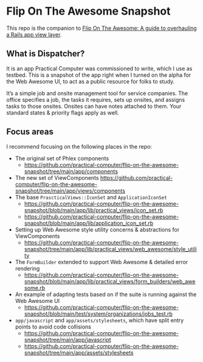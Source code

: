 # Flip On The Awesome Snapshot


This repo is the companion to [Flip On The Awesome: A guide to overhauling a Rails app view layer]().

## What is Dispatcher?

It is an app Practical Computer was commissioned to write, which I use as testbed. This is a snapshot of the app right when I turned on the alpha for the Web Awesome UI, to act as a public resource for folks to study.

It’s a simple job and onsite management tool for service companies. The office specifies a job, the tasks it requires, sets up onsites, and assigns tasks to those onsites. Onsites can have notes attached to them. Your standard states & priority flags apply as well.

## Focus areas

I recommend focusing on the following places in the repo:

* The original set of Phlex components
  * https://github.com/practical-computer/flip-on-the-awesome-snapshot/tree/main/app/components
* The new set of ViewComponents
  https://github.com/practical-computer/flip-on-the-awesome-snapshot/tree/main/app/views/components
* The base `PrascticalViews::IconSet` and `ApplicationIconSet`
  * https://github.com/practical-computer/flip-on-the-awesome-snapshot/blob/main/app/lib/practical_views/icon_set.rb
  * https://github.com/practical-computer/flip-on-the-awesome-snapshot/blob/main/app/lib/application_icon_set.rb
* Setting up Web Awesome style utility concerns & abstractions for ViewComponents
  * https://github.com/practical-computer/flip-on-the-awesome-snapshot/tree/main/app/lib/practical_views/web_awesome/style_utility
* The `FormBuilder` extended to support Web Awesome & detailed error rendering
  * https://github.com/practical-computer/flip-on-the-awesome-snapshot/blob/main/app/lib/practical_views/form_builders/web_awesome.rb
* An example of adapting tests based on if the suite is running against the Web Awesome UI
  * https://github.com/practical-computer/flip-on-the-awesome-snapshot/blob/main/test/system/organizations/jobs_test.rb
* `app/javascript` and `app/assets/stylesheets`, which have split entry points to avoid code collisions
  * https://github.com/practical-computer/flip-on-the-awesome-snapshot/tree/main/app/javascript
  * https://github.com/practical-computer/flip-on-the-awesome-snapshot/tree/main/app/assets/stylesheets